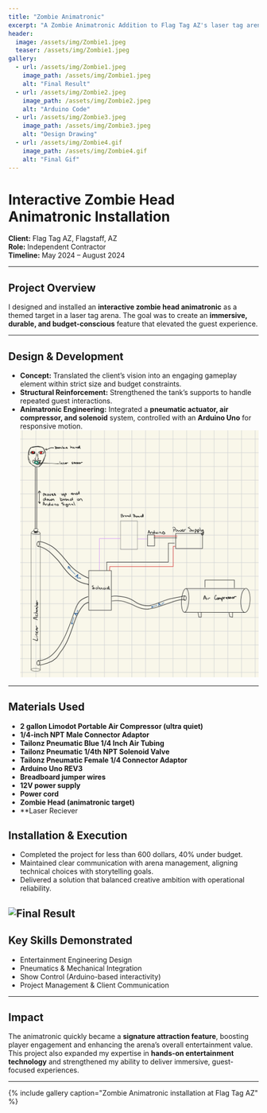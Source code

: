 ```yaml
---
title: "Zombie Animatronic"
excerpt: "A Zombie Animatronic Addition to Flag Tag AZ's laser tag arena"
header:
  image: /assets/img/Zombie1.jpeg
  teaser: /assets/img/Zombie1.jpeg
gallery:
  - url: /assets/img/Zombie1.jpeg
    image_path: /assets/img/Zombie1.jpeg
    alt: "Final Result"
  - url: /assets/img/Zombie2.jpeg
    image_path: /assets/img/Zombie2.jpeg
    alt: "Arduino Code"
  - url: /assets/img/Zombie3.jpeg
    image_path: /assets/img/Zombie3.jpeg
    alt: "Design Drawing"
  - url: /assets/img/Zombie4.gif
    image_path: /assets/img/Zombie4.gif
    alt: "Final Gif"
---
```

# Interactive Zombie Head Animatronic Installation

**Client:** Flag Tag AZ, Flagstaff, AZ  
**Role:** Independent Contractor  
**Timeline:** May 2024 – August 2024  

---

## Project Overview
I designed and installed an **interactive zombie head animatronic** as a themed target in a laser tag arena. The goal was to create an **immersive, durable, and budget-conscious** feature that elevated the guest experience.

---

## Design & Development
- **Concept:** Translated the client’s vision into an engaging gameplay element within strict size and budget constraints.  
- **Structural Reinforcement:** Strengthened the tank’s supports to handle repeated guest interactions.  
- **Animatronic Engineering:** Integrated a **pneumatic actuator, air compressor, and solenoid** system, controlled with an **Arduino Uno** for responsive motion.  
![Zombie Design](/assets/img/Zombie3.jpeg)
---
## Materials Used
- **2 gallon Limodot Portable Air Compressor (ultra quiet)**
- **1/4-inch NPT Male Connector Adaptor**
- **Tailonz Pneumatic Blue 1/4 Inch Air Tubing**
- **Tailonz Pneumatic 1/4th NPT Solenoid Valve**
- **Tailonz Pneumatic Female 1/4 Connector Adaptor**
- **Arduino Uno REV3**
- **Breadboard jumper wires**
- **12V power supply**
- **Power cord**
- **Zombie Head (animatronic target)**
- **Laser Reciever 

## Installation & Execution
- Completed the project for less than 600 dollars, 40% under budget.   
- Maintained clear communication with arena management, aligning technical choices with storytelling goals.  
- Delivered a solution that balanced creative ambition with operational reliability.  

![Final Result](/assets/img/Zombie4.gif)
---

## Key Skills Demonstrated
- Entertainment Engineering Design  
- Pneumatics & Mechanical Integration  
- Show Control (Arduino-based interactivity)  
- Project Management & Client Communication  

---

## Impact
The animatronic quickly became a **signature attraction feature**, boosting player engagement and enhancing the arena’s overall entertainment value.  
This project also expanded my expertise in **hands-on entertainment technology** and strengthened my ability to deliver immersive, guest-focused experiences.  

---

{% include gallery caption="Zombie Animatronic installation at Flag Tag AZ" %}


